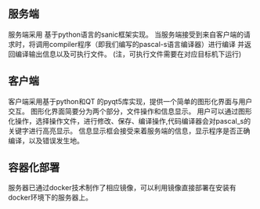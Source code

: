 ##  服务端
服务端采用 基于python语言的sanic框架实现。
当服务端接受到来自客户端的请求时，将调用compiler程序（即我们编写的pascal-s语言编译器）进行编译
并返回编译输出信息以及可执行文件。
(注，可执行文件需要在对应目标机下运行)
##  客户端
客户端采用基于python和QT 的pyqt5库实现，提供一个简单的图形化界面与用户交互。
图形化界面简要分为两个部分，文件操作和信息显示。
用户可以通过图形化操作，选择操作文件，进行修改、保存、编译操作,代码编译器会对pascal_s的关键字进行高亮显示。
信息显示框会接受来着服务端的信息，显示程序是否正确编译，以及错误发生地。

##  容器化部署
服务器已通过docker技术制作了相应镜像，可以利用镜像直接部署在安装有docker环境下的服务器上。
